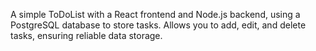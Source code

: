 A simple ToDoList with a React frontend and Node.js backend, using a PostgreSQL database to store tasks. Allows you to add, edit, and delete tasks, ensuring reliable data storage.
